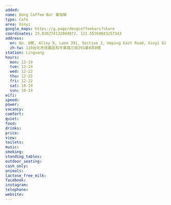 ```yaml
---
added: 
name: Dong Coffee Bar 東咖啡
type: Cafe
area: Xinyi
google_maps: https://g.page/dongcoffeebars?share
coordinates: 25.020274132004072, 121.55769683257343
address:
  en: No. 8號, Alley 8, Lane 391, Section 3, Heping East Road, Xinyi District, Taipei City, 110
  zh-tw: 110台北市信義區和平東路三段391巷8弄8號
station: Linguang
hours:
  mon: 12-19
  tue: 12-19
  wed: 12-22
  thu: 12-22
  fri: 12-22
  sat: 10-19
  sun: 10-19
wifi: 
speed: 
power: 
vacancy: 
comfort: 
quiet: 
food: 
drinks: 
price: 
view: 
toilets: 
music: 
smoking: 
standing_tables: 
outdoor_seating: 
cash_only: 
animals: 
lactose_free_milk: 
facebook: 
instagram: 
telephone: 
website: 
---
```

